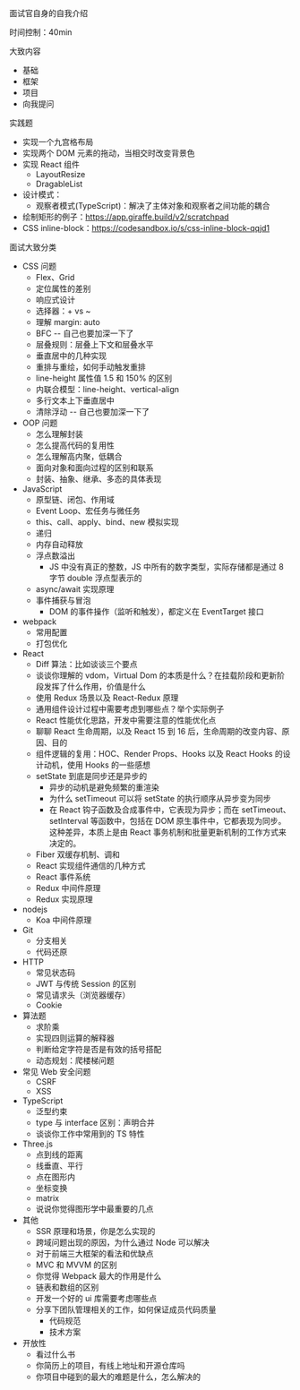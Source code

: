 面试官自身的自我介绍

时间控制：40min

大致内容
* 基础
* 框架
* 项目
* 向我提问

实践题
* 实现一个九宫格布局
* 实现两个 DOM 元素的拖动，当相交时改变背景色
* 实现 React 组件
  * LayoutResize
  * DragableList
* 设计模式：
  * 观察者模式(TypeScript)：解决了主体对象和观察者之间功能的耦合
* 绘制矩形的例子：https://app.giraffe.build/v2/scratchpad
* CSS inline-block：https://codesandbox.io/s/css-inline-block-qqjd1

面试大致分类
* CSS 问题
  * Flex、Grid
  * 定位属性的差别
  * 响应式设计
  * 选择器：+ vs ~
  * 理解 margin: auto
  * BFC -- 自己也要加深一下了
  * 层叠规则：层叠上下文和层叠水平
  * 垂直居中的几种实现
  * 重排与重绘，如何手动触发重排
  * line-height 属性值 1.5 和 150% 的区别
  * 内联合模型：line-height、vertical-align
  * 多行文本上下垂直居中
  * 清除浮动 -- 自己也要加深一下了
* OOP 问题
  * 怎么理解封装
  * 怎么提高代码的复用性
  * 怎么理解高内聚，低耦合
  * 面向对象和面向过程的区别和联系
  * 封装、抽象、继承、多态的具体表现
* JavaScript
  * 原型链、闭包、作用域
  * Event Loop、宏任务与微任务
  * this、call、apply、bind、new 模拟实现
  * 递归
  * 内存自动释放
  * 浮点数溢出
    * JS 中没有真正的整数，JS 中所有的数字类型，实际存储都是通过 8 字节 double 浮点型表示的
  * async/await 实现原理
  * 事件捕获与冒泡
    * DOM 的事件操作（监听和触发），都定义在 EventTarget 接口
* webpack
  * 常用配置
  * 打包优化
* React
  * Diff 算法：比如谈谈三个要点
  * 谈谈你理解的 vdom，Virtual Dom 的本质是什么？在挂载阶段和更新阶段发挥了什么作用，价值是什么
  * 使用 Redux 场景以及 React-Redux 原理
  * 通用组件设计过程中需要考虑到哪些点？举个实际例子
  * React 性能优化思路，开发中需要注意的性能优化点
  * 聊聊 React 生命周期，以及 React 15 到 16 后，生命周期的改变内容、原因、目的
  * 组件逻辑的复用：HOC、Render Props、Hooks 以及 React Hooks 的设计动机，使用 Hooks 的一些感想
  * setState 到底是同步还是异步的
    * 异步的动机是避免频繁的重渲染
    * 为什么 setTimeout 可以将 setState 的执行顺序从异步变为同步
    * 在 React 钩子函数及合成事件中，它表现为异步；而在 setTimeout、setInterval 等函数中，包括在 DOM 原生事件中，它都表现为同步。这种差异，本质上是由 React 事务机制和批量更新机制的工作方式来决定的。
  * Fiber 双缓存机制、调和
  * React 实现组件通信的几种方式
  * React 事件系统
  * Redux 中间件原理
  * Redux 实现原理
* nodejs
  * Koa 中间件原理
* Git
  * 分支相关
  * 代码还原
* HTTP
  * 常见状态码
  * JWT 与传统 Session 的区别
  * 常见请求头（浏览器缓存）
  * Cookie
* 算法题
  * 求阶乘
  * 实现四则运算的解释器
  * 判断给定字符是否是有效的括号搭配
  * 动态规划：爬楼梯问题
* 常见 Web 安全问题
  * CSRF
  * XSS
* TypeScript
  * 泛型约束
  * type 与 interface 区别：声明合并
  * 谈谈你工作中常用到的 TS 特性
* Three.js
  * 点到线的距离
  * 线垂直、平行
  * 点在图形内
  * 坐标变换
  * matrix
  * 说说你觉得图形学中最重要的几点
* 其他
  * SSR 原理和场景，你是怎么实现的
  * 跨域问题出现的原因，为什么通过 Node 可以解决
  * 对于前端三大框架的看法和优缺点
  * MVC 和 MVVM 的区别
  * 你觉得 Webpack 最大的作用是什么
  * 链表和数组的区别
  * 开发一个好的 ui 库需要考虑哪些点
  * 分享下团队管理相关的工作，如何保证成员代码质量
    * 代码规范
    * 技术方案
* 开放性
  * 看过什么书
  * 你简历上的项目，有线上地址和开源仓库吗
  * 你项目中碰到的最大的难题是什么，怎么解决的
